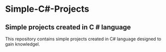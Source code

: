 # Simple-C#-Projects
## Simple projects created in C # language
This repository contains simple projects created in C# language designed to gain knowledgel.





